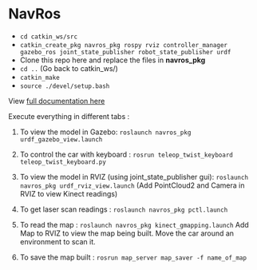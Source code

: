 # NavRos

- `cd catkin_ws/src`
- `catkin_create_pkg navros_pkg rospy rviz controller_manager gazebo_ros joint_state_publisher robot_state_publisher urdf`
-  Clone this repo here and replace the files in **navros_pkg**
- `cd ..` (Go back to catkin_ws/)
- `catkin_make`
- `source ./devel/setup.bash`


View [full documentation here ](https://github.com/YugAjmera/navros_pkg/blob/master/Documentation.md) 


Execute everything in different tabs :

1. To view the model in Gazebo: `roslaunch navros_pkg urdf_gazebo_view.launch `

2. To control the car with keyboard : `rosrun teleop_twist_keyboard teleop_twist_keyboard.py `

3. To view the model in RVIZ (using joint_state_publisher gui): `roslaunch navros_pkg urdf_rviz_view.launch`
 (Add PointCloud2 and Camera in RVIZ to view Kinect readings)

4. To get laser scan readings : `roslaunch navros_pkg pctl.launch`

5. To read the map : `roslaunch navros_pkg kinect_gmapping.launch`
Add Map to RVIZ to view the map being built. Move the car around an environment to scan it.

6. To save the map built : `rosrun map_server map_saver -f name_of_map`




